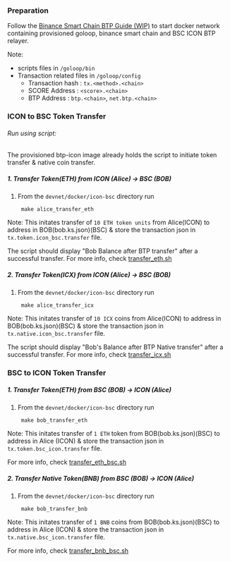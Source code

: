 
### Preparation
Follow the  [Binance Smart Chain BTP Guide (WIP)](https://github.com/icon-project/btp/blob/btp_web3labs/doc/bsc-guide.md#binance-smart-chain-btp-guide-wip "Binance Smart Chain BTP Guide (WIP)") to start docker network containing provisioned goloop, binance smart chain and BSC ICON BTP relayer.

Note:
* scripts files in `/goloop/bin`
* Transaction related files in `/goloop/config`
  	- Transaction hash : `tx.<method>.<chain>`
  	- SCORE Address : `<score>.<chain>`
  	- BTP Address : `btp.<chain>`, `net.btp.<chain>`

### ICON to BSC Token Transfer

###### Run using script:
The provisioned btp-icon image already holds the script to initiate token transfer & native coin transfer.
##### 1. Transfer Token(ETH) from ICON (Alice) -> BSC (BOB)
1. From the `devnet/docker/icon-bsc` directory run 

 		make alice_transfer_eth
		
Note: This initates transfer of `10 ETH token units` from Alice(ICON) to address in BOB(bob.ks.json)(BSC) & store the transaction json in `tx.token.icon_bsc.transfer` file.

The script should display "Bob Balance after BTP transfer" after a successful transfer. For more info, check [transfer_eth.sh](https://github.com/icon-project/btp/blob/btp_web3labs/devnet/docker/icon-bsc/scripts/transfer_eth.sh)

##### 2. Transfer Token(ICX) from ICON (Alice) -> BSC (BOB)
1. From the `devnet/docker/icon-bsc` directory run 

 		make alice_transfer_icx
		
Note: This initates transfer of `10 ICX` coins from Alice(ICON) to address in BOB(bob.ks.json)(BSC) & store the transaction json in `tx.native.icon_bsc.transfer` file.

The script should display "Bob's Balance after BTP Native transfer" after a successful transfer. For more info, check [transfer_icx.sh](https://github.com/icon-project/btp/blob/btp_web3labs/devnet/docker/icon-bsc/scripts/transfer_icx.sh)


### BSC to ICON Token Transfer

##### 1. Transfer Token(ETH) from BSC (BOB) -> ICON (Alice)
1. From the `devnet/docker/icon-bsc` directory run 

 		make bob_transfer_eth
		
Note: This initates transfer of `1 ETH` token from BOB(bob.ks.json)(BSC) to address in Alice (ICON) & store the transaction json in `tx.token.bsc_icon.transfer` file.

For more info, check [transfer_eth_bsc.sh](https://github.com/icon-project/btp/blob/btp_web3labs/devnet/docker/icon-bsc/scripts/transfer_eth_bsc.sh)

##### 2. Transfer Native Token(BNB) from BSC (BOB) -> ICON (Alice)
1. From the `devnet/docker/icon-bsc` directory run 

 		make bob_transfer_bnb
		
Note: This initates transfer of `1 BNB` coins from BOB(bob.ks.json)(BSC) to address in Alice (ICON) & store the transaction json in `tx.native.bsc_icon.transfer` file.

For more info, check [transfer_bnb_bsc.sh](https://github.com/icon-project/btp/blob/btp_web3labs/devnet/docker/icon-bsc/scripts/transfer_bnb_bsc.sh)
